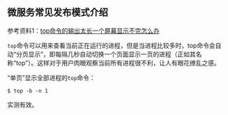 ## 微服务常见发布模式介绍

参考资料1：[top命令的输出太长一个屏幕显示不完怎么办](https://zhidao.baidu.com/question/1801552884352790987.html) 

`top`命令可以用来查看当前正在运行的进程，但是当进程比较多时，top命令会自动“分页显示”，即每隔几秒自动切换一个页面显示一页的进程（正如其名称“top”）。这样对于用户肉眼观察当前所有进程很不利，让人有眼花缭乱之感。

“单页”显示全部进程的`top`命令：

```shell
$ top -b -n 1
```

实测有效。

